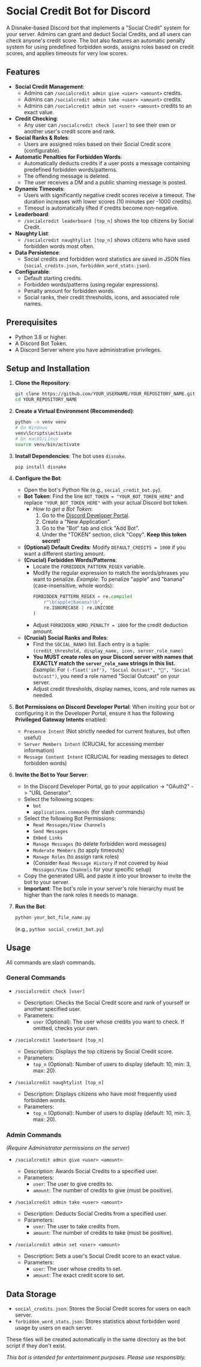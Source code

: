 # Social Credit Bot for Discord

A Disnake-based Discord bot that implements a "Social Credit" system for your server. Admins can grant and deduct Social Credits, and all users can check anyone's credit score. The bot also features an automatic penalty system for using predefined forbidden words, assigns roles based on credit scores, and applies timeouts for very low scores.

## Features

*   **Social Credit Management**:
    *   Admins can `/socialcredit admin give <user> <amount>` credits.
    *   Admins can `/socialcredit admin take <user> <amount>` credits.
    *   Admins can `/socialcredit admin set <user> <amount>` credits to an exact value.
*   **Credit Checking**:
    *   Any user can `/socialcredit check [user]` to see their own or another user's credit score and rank.
*   **Social Ranks & Roles**:
    *   Users are assigned roles based on their Social Credit score (configurable).
*   **Automatic Penalties for Forbidden Words**:
    *   Automatically deducts credits if a user posts a message containing predefined forbidden words/patterns.
    *   The offending message is deleted.
    *   The user receives a DM and a public shaming message is posted.
*   **Dynamic Timeouts**:
    *   Users with significantly negative credit scores receive a timeout. The duration increases with lower scores (10 minutes per -1000 credits).
    *   Timeout is automatically lifted if credits become non-negative.
*   **Leaderboard**:
    *   `/socialcredit leaderboard [top_n]` shows the top citizens by Social Credit.
*   **Naughty List**:
    *   `/socialcredit naughtylist [top_n]` shows citizens who have used forbidden words most often.
*   **Data Persistence**:
    *   Social credits and forbidden word statistics are saved in JSON files (`social_credits.json`, `forbidden_word_stats.json`).
*   **Configurable**:
    *   Default starting credits.
    *   Forbidden words/patterns (using regular expressions).
    *   Penalty amount for forbidden words.
    *   Social ranks, their credit thresholds, icons, and associated role names.

## Prerequisites

*   Python 3.8 or higher.
*   A Discord Bot Token.
*   A Discord Server where you have administrative privileges.

## Setup and Installation

1.  **Clone the Repository**:
    ```bash
    git clone https://github.com/YOUR_USERNAME/YOUR_REPOSITORY_NAME.git
    cd YOUR_REPOSITORY_NAME
    ```

2.  **Create a Virtual Environment (Recommended)**:
    ```bash
    python -m venv venv
    # On Windows
    venv\Scripts\activate
    # On macOS/Linux
    source venv/bin/activate
    ```

3.  **Install Dependencies**:
    The bot uses `disnake`.
    ```bash
    pip install disnake
    ```

4.  **Configure the Bot**:
    *   Open the bot's Python file (e.g., `social_credit_bot.py`).
    *   **Bot Token**: Find the line `BOT_TOKEN = "YOUR_BOT_TOKEN_HERE"` and replace `"YOUR_BOT_TOKEN_HERE"` with your actual Discord bot token.
        *   *How to get a Bot Token*:
            1.  Go to the [Discord Developer Portal](https://discord.com/developers/applications).
            2.  Create a "New Application".
            3.  Go to the "Bot" tab and click "Add Bot".
            4.  Under the "TOKEN" section, click "Copy". **Keep this token secret!**
    *   **(Optional) Default Credits**: Modify `DEFAULT_CREDITS = 1000` if you want a different starting amount.
    *   **(Crucial) Forbidden Words/Patterns**:
        *   Locate the `FORBIDDEN_PATTERN_REGEX` variable.
        *   Modify the regular expression to match the words/phrases you want to penalize.
            *Example*: To penalize "apple" and "banana" (case-insensitive, whole words):
            ```python
            FORBIDDEN_PATTERN_REGEX = re.compile(
                r"\b(apple|banana)\b",
                re.IGNORECASE | re.UNICODE
            )
            ```
        *   Adjust `FORBIDDEN_WORD_PENALTY = 1000` for the credit deduction amount.
    *   **(Crucial) Social Ranks and Roles**:
        *   Find the `SOCIAL_RANKS` list. Each entry is a tuple:
            `(credit_threshold, display_name, icon, server_role_name)`
        *   **You MUST create roles on your Discord server with names that EXACTLY match the `server_role_name` strings in this list.**
            *Example*: For `(-float('inf'), "Social Outcast", "🚫", "Social Outcast")`, you need a role named "Social Outcast" on your server.
        *   Adjust credit thresholds, display names, icons, and role names as needed.

5.  **Bot Permissions on Discord Developer Portal**:
    When inviting your bot or configuring it in the Developer Portal, ensure it has the following **Privileged Gateway Intents** enabled:
    *   `Presence Intent` (Not strictly needed for current features, but often useful)
    *   `Server Members Intent` (CRUCIAL for accessing member information)
    *   `Message Content Intent` (CRUCIAL for reading messages to detect forbidden words)

6.  **Invite the Bot to Your Server**:
    *   In the Discord Developer Portal, go to your application -> "OAuth2" -> "URL Generator".
    *   Select the following scopes:
        *   `bot`
        *   `applications.commands` (for slash commands)
    *   Select the following Bot Permissions:
        *   `Read Messages/View Channels`
        *   `Send Messages`
        *   `Embed Links`
        *   `Manage Messages` (to delete forbidden word messages)
        *   `Moderate Members` (to apply timeouts)
        *   `Manage Roles` (to assign rank roles)
        *   (Consider `Read Message History` if not covered by `Read Messages/View Channels` for your specific setup)
    *   Copy the generated URL and paste it into your browser to invite the bot to your server.
    *   **Important**: The bot's role in your server's role hierarchy must be higher than the rank roles it needs to manage.

7.  **Run the Bot**:
    ```bash
    python your_bot_file_name.py 
    ```
    (e.g., `python social_credit_bot.py`)

## Usage

All commands are slash commands.

### General Commands

*   `/socialcredit check [user]`
    *   Description: Checks the Social Credit score and rank of yourself or another specified user.
    *   Parameters:
        *   `user` (Optional): The user whose credits you want to check. If omitted, checks your own.

*   `/socialcredit leaderboard [top_n]`
    *   Description: Displays the top citizens by Social Credit score.
    *   Parameters:
        *   `top_n` (Optional): Number of users to display (default: 10, min: 3, max: 20).

*   `/socialcredit naughtylist [top_n]`
    *   Description: Displays citizens who have most frequently used forbidden words.
    *   Parameters:
        *   `top_n` (Optional): Number of users to display (default: 10, min: 3, max: 20).

### Admin Commands

*(Require Administrator permissions on the server)*

*   `/socialcredit admin give <user> <amount>`
    *   Description: Awards Social Credits to a specified user.
    *   Parameters:
        *   `user`: The user to give credits to.
        *   `amount`: The number of credits to give (must be positive).

*   `/socialcredit admin take <user> <amount>`
    *   Description: Deducts Social Credits from a specified user.
    *   Parameters:
        *   `user`: The user to take credits from.
        *   `amount`: The number of credits to take (must be positive).

*   `/socialcredit admin set <user> <amount>`
    *   Description: Sets a user's Social Credit score to an exact value.
    *   Parameters:
        *   `user`: The user whose credits to set.
        *   `amount`: The exact credit score to set.

## Data Storage

*   `social_credits.json`: Stores the Social Credit scores for users on each server.
*   `forbidden_word_stats.json`: Stores statistics about forbidden word usage by users on each server.

These files will be created automatically in the same directory as the bot script if they don't exist.


*This bot is intended for entertainment purposes. Please use responsibly.*
